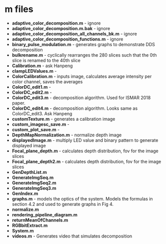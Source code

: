 # m files

- **adaptive_color_decomposition.m** - ignore
- **adaptive_color_decomposition.m.bak** - ignore
- **adaptive_color_decomposition_all_channels_bk.m** - ignore
- **adaptive_color_decomposition_functions.m** - ignore
- **binary_pulse_modulation.m** - generates graphs to demonstrate DDS decomposition
- **bulkrename.m** - cyclically rearranges the 280 slices such that the 0th slice is renamed to the 40th slice
- **Calibration.m** - ask Hanpeng
- **clampLEDValues.m** - 
- **ColorCalibration.m** - inputs image, calculates average intensity per color channel, saves the averages
- **ColorDC_edit1.m** - 
- **ColorDC_edit2.m** - 
- **ColorDC_edit3.m** - decomposition algorithm.  Used for ISMAR 2018 paper.
- **ColorDC_edit4.m** - decomposition algorithm. Looks same as ColorDC_edit3. Ask Hanpeng
- **customTexture.m** - generates a calibration image
- **custom_imagesc_save.m** - 
- **custom_plot_save.m** - 
- **DepthMapNormalization.m** - normalize depth image
- **displayedImage.m** - multiply LED value and binary pattern to generate displayed image
- **Focal_plane_depth.m** - calculates depth distribution, fov for the image slices
- **Focal_plane_depth2.m** - calculates depth distribution, fov for the image slices
- **GenDepthList.m**
- **GenerateImgSeq.m**
- **GenerateImgSeq2.m**
- **GenerateImgSeq3.m**
- **GenIndex.m**
- **graphs.m** - models the optics of the system. Models the formulas in section 4.2 and used to generate graphs in Fig 4. 
- **normalize.m**
- **rendering_pipeline_diagram.m**
- **returnMeanOfChannels.m**
- **RGBbitExtract.m**
- **System.m**
- **videos.m** - Generates video that simulates decomposition
